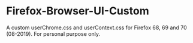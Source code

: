 # Firefox-Browser-UI-Custom
A custom userChrome.css and userContext.css for Firefox 68, 69 and 70 (08-2019). For personal purpose only.
